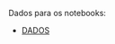 Dados para os notebooks: 
- [DADOS](https://github.com/a82207/Epidemiologia/tree/master/COVID_19/fontes_informa%C3%A7%C3%A3o)
